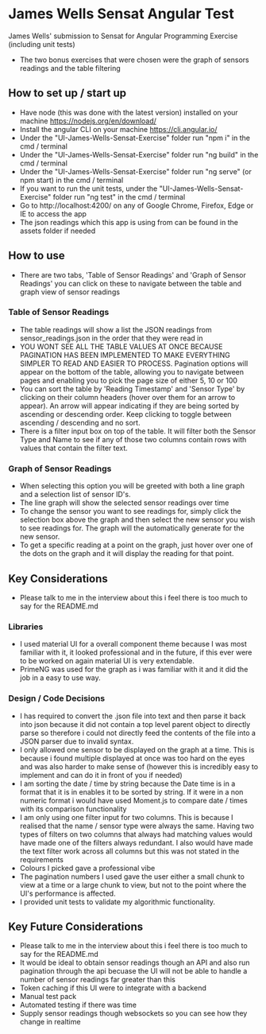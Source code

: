 # James Wells Sensat Angular Test

James Wells' submission to Sensat for Angular Programming Exercise (including unit tests)
- The two bonus exercises that were chosen were the graph of sensors readings and the table filtering


## How to set up / start up

- Have node (this was done with the latest version) installed on your machine https://nodejs.org/en/download/
- Install the angular CLI on your machine https://cli.angular.io/
- Under the "UI-James-Wells-Sensat-Exercise" folder run "npm i" in the cmd / terminal
- Under the "UI-James-Wells-Sensat-Exercise" folder run "ng build" in the cmd / terminal
- Under the "UI-James-Wells-Sensat-Exercise" folder run "ng serve" (or npm start) in the cmd / terminal
- If you want to run the unit tests, under the "UI-James-Wells-Sensat-Exercise" folder run "ng test" in the cmd / terminal
- Go to http://localhost:4200/ on any of Google Chrome, Firefox, Edge or IE to access the app
- The json readings which this app is using from can be found in the assets folder if needed

## How to use
- There are two tabs, 'Table of Sensor Readings' and 'Graph of Sensor Readings' you can click on these to navigate between the table and graph view of sensor readings

### Table of Sensor Readings
- The table readings will show a list the JSON readings from sensor_readings.json in the order that they were read in
- YOU WONT SEE ALL THE TABLE VALUES AT ONCE BECAUSE PAGINATION HAS BEEN IMPLEMENTED TO MAKE EVERYTHING SIMPLER TO READ AND EASIER TO PROCESS. Pagination options will appear on the bottom of the table, allowing you to navigate between pages and enabling you to pick the page size of either 5, 10 or 100
- You can sort the table by 'Reading Timestamp' and 'Sensor Type' by clicking on their column headers (hover over them for an arrow to appear). An arrow will appear indicating if they are being sorted by ascending or descending order. Keep clicking to toggle between ascending / descending and no sort.  
- There is a filter input box on top of the table. It will filter both the Sensor Type and Name to see if any of those two columns contain rows with values that contain the filter text.

### Graph of Sensor Readings
- When selecting this option you will be greeted with both a line graph and a selection list of sensor ID's.
- The line graph will show the selected sensor readings over time
- To change the sensor you want to see readings for, simply click the selection box above the graph and then select the new sensor you wish to see readings for. The graph will the automatically generate for the new sensor.
- To get a specific reading at a point on the graph, just hover over one of the dots on the graph and it will display the reading for that point.

## Key Considerations
- Please talk to me in the interview about this i feel there is too much to say for the README.md
### Libraries
- I used material UI for a overall component theme because I was most familiar with it, it looked professional and in the future, if this ever were to be worked on again material UI is very extendable.
- PrimeNG was used for the graph as i was familiar with it and it did the job in a easy to use way.

### Design / Code Decisions
- I has required to convert the .json file into text and then parse it back into json because it did not contain a top level parent object to directly parse so therefore i could not directly feed the contents of the file into a JSON parser due to invalid syntax.
- I only allowed one sensor to be displayed on the graph at a time. This is because i found multiple displayed at once was too hard on the eyes and was also harder to make sense of (however this is incredibly easy to implement and can do it in front of you if needed) 
- I am sorting the date / time by string because the Date time is in a format that it is in enables it to be sorted by string. If it were in a non numeric format i would have used Moment.js to compare date / times with its comparison functionality
- I am only using one filter input for two columns. This is because I realised that the name / sensor type were always the same. Having two types of filters on two columns that always had matching values would have made one of the filters always redundant. I also would have made the text filter work across all columns but this was not stated in the requirements
- Colours I picked gave a professional vibe
- The pagination numbers I used gave the user either a small chunk to view at a time or a large chunk to view, but not to the point where the UI's performance is affected.
- I provided unit tests to validate my algorithmic functionality.

## Key Future Considerations
- Please talk to me in the interview about this i feel there is too much to say for the README.md
- It would be ideal to obtain sensor readings though an API and also run pagination through the api becuase the UI will not be able to handle a number of sensor readings far greater than this
- Token caching if this UI were to integrate with a backend
- Manual test pack
- Automated testing if there was time
- Supply sensor readings though websockets so you can see how they change in realtime
